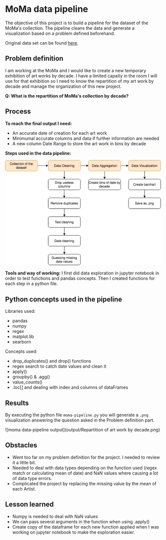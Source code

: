 # MoMa data pipeline

The objective of this project is to build a pipeline for the dataset of the MoMa's collection. The pipeline cleans the data and generate a visualization based on a problem defined beforehand.

Original data set can be found [here](https://github.com/MuseumofModernArt/collection).

## Problem definition

I am working at the MoMa and I would like to create a new temporary exhibition of art works by decade. I have a limited capaity in the room I will use for that exhibition so I need to know the repartition of my art work by decade and manage the organization of this new project. 

**Q: What is the repartition of MoMa's collection by decade?**

## Process

**To reach the final output I need:**
* An accurate date of creation for each art work
* Minimumal accurate columns and data if further information are needed
* A new column Date Range to store the art work in bins by decade

**Steps used in the data pipeline:**

![moma data-pipeline process](image/data-pipeline-moma.png)


**Tools and way of working:** I first did data exploration in jupyter notebook in order to test functions and pandas concepts. Then I created functions for each step in a python file. 

## Python concepts used in the pipeline

Libraries used:
* pandas
* numpy
* regex
* matplot.lib
* searborn

Concepts used:
* drop_duplicates() and drop() functions
* regex search to catch date values and clean it
* apply()
* groupby() & .agg()
* value_counts()
* .loc[] and dealing with index and columns of dataFrames

## Results

By executing the python file `moma-pipeline.py` you will generate a `.png` visualization answering the question asked in the Problem definition part.

![moma data-pipeline output](output/Repartition of art work by decade.png)

## Obstacles

* Went too far on my problem definition for the project. I needed to review it a little bit. 
* Needed to deal with data types depending on the function used (regex match or calculating mean of date) and NaN values where causing a lot of data type errors.
* Complicated the project by replacing the missing value by the mean of each Artist.

## Lesson learned
 
* Numpy is needed to deal with NaN values
* We can pass several arguments in the function when using .apply()
* Create copy of the dataframe for each new function applied when I was working on jupyter notebook to make the exploration easier.
